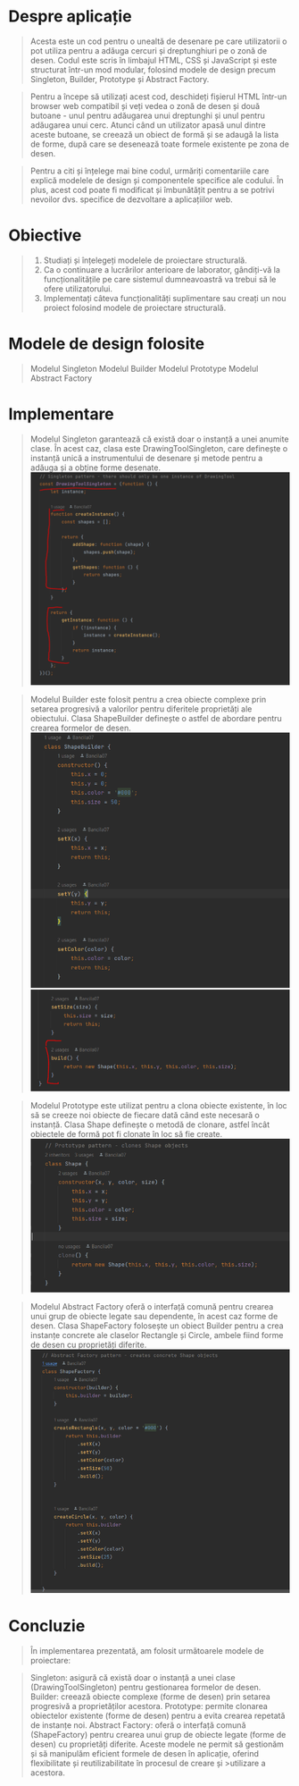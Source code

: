 # Despre aplicație

>Acesta este un cod pentru o unealtă de desenare pe care utilizatorii o pot utiliza pentru a adăuga cercuri și dreptunghiuri pe o zonă de desen. Codul este scris în limbajul HTML, CSS și JavaScript și este structurat într-un mod modular, folosind modele de design precum Singleton, Builder, Prototype și Abstract Factory.

>Pentru a începe să utilizați acest cod, deschideți fișierul HTML într-un browser web compatibil și veți vedea o zonă de desen și două butoane - unul pentru adăugarea unui dreptunghi și unul pentru adăugarea unui cerc. Atunci când un utilizator apasă unul dintre aceste butoane, se creează un obiect de formă și se adaugă la lista de forme, după care se desenează toate formele existente pe zona de desen.

>Pentru a citi și înțelege mai bine codul, urmăriți comentariile care explică modelele de design și componentele specifice ale codului. În plus, acest cod poate fi modificat și îmbunătățit pentru a se potrivi nevoilor dvs. specifice de dezvoltare a aplicațiilor web.


# Obiective
>1. Studiați și înțelegeți modelele de proiectare structurală.
>2. Ca o continuare a lucrărilor anterioare de laborator,
gândiți-vă la funcționalitățile pe care sistemul dumneavoastră va trebui să le ofere utilizatorului.
>3. Implementați câteva funcționalități suplimentare sau creați un nou proiect
folosind modele de proiectare structurală.

# Modele de design folosite
>Modelul Singleton
>Modelul Builder
>Modelul Prototype
>Modelul Abstract Factory


# Implementare
>Modelul Singleton garantează că există doar o instanță a unei anumite clase. În acest caz, clasa este DrawingToolSingleton, care definește o instanță unică a instrumentului de desenare și metode pentru a adăuga și a obține forme desenate.
![singleton.PNG](singleton.PNG)

>Modelul Builder este folosit pentru a crea obiecte complexe prin setarea progresivă a valorilor pentru diferitele proprietăți ale obiectului. Clasa ShapeBuilder definește o astfel de abordare pentru crearea formelor de desen.
![img.png](img.png)
![img_2.png](img_2.png)

> Modelul Prototype este utilizat pentru a clona obiecte existente, în loc să se creeze noi obiecte de fiecare dată când este necesară o instanță. Clasa Shape definește o metodă de clonare, astfel încât obiectele de formă pot fi clonate în loc să fie create.
![img_1.png](img_1.png)

>Modelul Abstract Factory oferă o interfață comună pentru crearea unui grup de obiecte legate sau dependente, în acest caz forme de desen. Clasa ShapeFactory folosește un obiect Builder pentru a crea instanțe concrete ale claselor Rectangle și Circle, ambele fiind forme de desen cu proprietăți diferite.
![img_3.png](img_3.png)

# Concluzie
>În implementarea prezentată, am folosit următoarele modele de proiectare:

>Singleton: asigură că există doar o instanță a unei clase (DrawingToolSingleton) pentru gestionarea formelor de desen.
>Builder: creează obiecte complexe (forme de desen) prin setarea progresivă a proprietăților acestora.
>Prototype: permite clonarea obiectelor existente (forme de desen) pentru a evita crearea repetată de instanțe noi.
>Abstract Factory: oferă o interfață comună (ShapeFactory) pentru crearea unui grup de obiecte legate (forme de desen) cu proprietăți diferite.
>Aceste modele ne permit să gestionăm și să manipulăm eficient formele de desen în aplicație, oferind flexibilitate și reutilizabilitate în procesul de creare și >utilizare a acestora.

